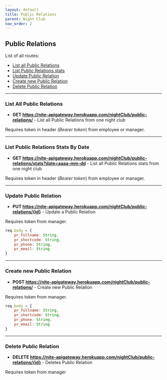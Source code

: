 ```yaml
---
layout: default
title: Public Relations
parent: Night Club
nav_order: 2
---
```


## Public Relations

List of all routes:
* [List all Public Relations](#list-all-public-relations)
* [List Public Relations stats](#list-public-relations-stats-by-date)
* [Update Public Relation](#update-public-relation)
* [Create new Public Relation](#create-new-public-relation)
* [Delete Public Relation](#delete-public-relation)

___

### List All Public Relations

* **GET https://nite-apigateway.herokuapp.com/nightClub/public-relations/** - List all Public Relations from one night club

Requires token in header (*Bearer token*) from employee or manager.


___


### List Public Relations Stats By Date

* **GET https://nite-apigateway.herokuapp.com/nightClub/public-relations/stats?date=aaaa-mm-dd** - List all Public Relations stats from one night club

Requires token in header (*Bearer token*) from employee or manager.


___



### Update Public Relation

* **PUT https://nite-apigateway.herokuapp.com/nightClub/public-relations/{id}** - Update a Public Relation

Requires token from manager.

```js
req.body = {
    pr_fullname: String,
    pr_shortcode: String,
    pr_phone: String,
    pr_email: String
}
```

___

### Create new Public Relation
* **POST https://nite-apigateway.herokuapp.com/nightClub/public-relations/** - Create new Public Relation

Requires token from manager.

```js
req.body = {
    pr_fullname: String,
    pr_shortcode: String,
    pr_phone: String,
    pr_email: String
}
```

___

### Delete Public Relation
* **DELETE https://nite-apigateway.herokuapp.com/nightClub/public-relations/{id}** - Deletes Public Relation

Requires token from manager
